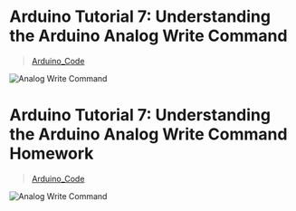 # Arduino Tutorial 7: Understanding the Arduino Analog Write Command
> [Arduino_Code](./Tutorial_7.ino)

![Analog Write Command ](../img/Tutorial_7.png)

# Arduino Tutorial 7: Understanding the Arduino Analog Write Command Homework
> [Arduino_Code](./Tutorial_7_Homework.ino)

![Analog Write Command ](../img/Tutorial_7_Homework.png)